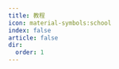 ```yaml
---
title: 教程
icon: material-symbols:school
index: false
article: false
dir:
  order: 1
---
```


<Catalog />
